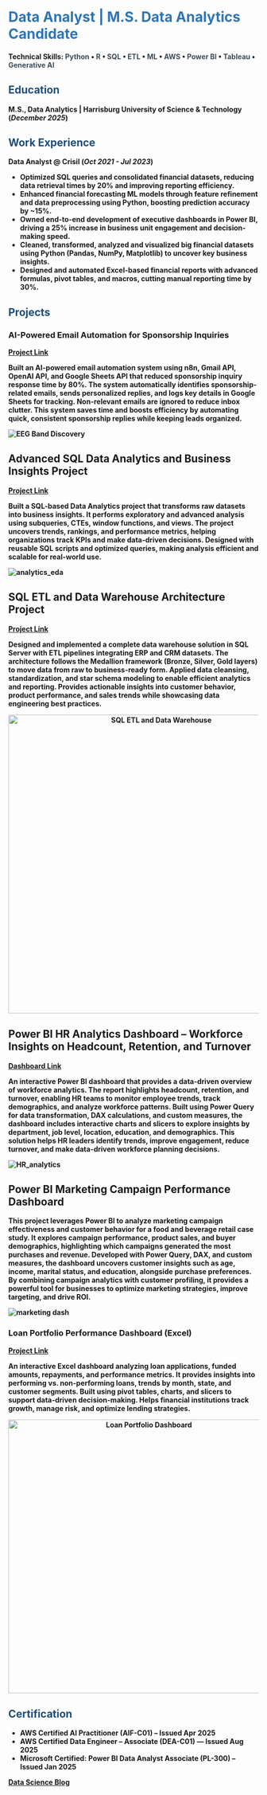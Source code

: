 # <span style="color:#2E75B6;"><b>Data Analyst | M.S. Data Analytics Candidate</b></span>

#### Technical Skills: <span style="color:#3E4C59"><b>Python</b></span> • <span style="color:#3E4C59"><b>R</b></span> • <span style="color:#3E4C59"><b>SQL</b></span> • <span style="color:#3E4C59"><b>ETL</b></span> • <span style="color:#3E4C59"><b>ML</b></span> • <span style="color:#3E4C59"><b>AWS</b></span> • <span style="color:#3E4C59"><b>Power BI</b></span> • <span style="color:#3E4C59"><b>Tableau</b></span> • <span style="color:#3E4C59"><b>Generative AI</b></span>

## <span style="color:#1F4E79"><b>Education<span style="color:#1F4E79"><b>							       		
M.S., Data Analytics	| Harrisburg University of Science & Technology (_December 2025_)	 			        		

## <span style="color:#1F4E79"><b>Work Experience<span style="color:#1F4E79"><b>
**Data Analyst @ Crisil (_Oct 2021 - Jul 2023_)**   
- Optimized **SQL** queries and consolidated financial datasets, reducing data retrieval times by 20% and improving reporting efficiency.
- Enhanced financial **forecasting ML models** through feature refinement and data preprocessing using **Python**, boosting prediction accuracy by ~15%.
- Owned end-to-end development of executive dashboards in **Power BI**, driving a 25% increase in business unit engagement and decision-making speed.
- Cleaned, transformed, analyzed and visualized **big financial datasets** using Python (Pandas, NumPy, Matplotlib) to uncover key business insights.
- Designed and automated **Excel**-based financial reports with advanced formulas, pivot tables, and macros, cutting manual reporting time by 30%.

## <span style="color:#1F4E79"><b>Projects<span style="color:#1F4E79"><b>
### AI-Powered Email Automation for Sponsorship Inquiries
[Project Link](https://github.com/darshika1994/action-enabled-ai)

Built an AI-powered email automation system using **n8n**, Gmail API, OpenAI API, and Google Sheets API that reduced sponsorship inquiry response time by 80%. The system automatically identifies sponsorship-related emails, sends personalized replies, and logs key details in Google Sheets for tracking. Non-relevant emails are ignored to reduce inbox clutter. This system **saves time** and **boosts efficiency by automating** quick, consistent sponsorship replies while keeping leads organized.

![EEG Band Discovery](/assets/img/EmailAutomation.png)

## Advanced SQL Data Analytics and Business Insights Project
[Project Link](https://github.com/darshika1994/SQL-Data-Analytics-Project)

Built a SQL-based Data Analytics project that transforms raw datasets into business insights. It performs exploratory and advanced analysis using subqueries, CTEs, window functions, and views. The project uncovers trends, rankings, and performance metrics, helping organizations track KPIs and make data-driven decisions. Designed with reusable SQL scripts and optimized queries, making analysis efficient and scalable for real-world use. 

![analytics_eda](/assets/img/analytics_eda.png)

## SQL ETL and Data Warehouse Architecture Project
[Project Link](https://github.com/darshika1994/SQL-Data-Warehouse-ETL-Project)

Designed and implemented a complete data warehouse solution in SQL Server with ETL pipelines integrating ERP and CRM datasets. The architecture follows the Medallion framework (Bronze, Silver, Gold layers) to move data from raw to business-ready form. Applied data cleansing, standardization, and star schema modeling to enable efficient analytics and reporting. Provides actionable insights into customer behavior, product performance, and sales trends while showcasing data engineering best practices.  

<p align="center">
  <img src="/assets/img/etl_sql.png" alt="SQL ETL and Data Warehouse" width="600">
</p>

## Power BI HR Analytics Dashboard – Workforce Insights on Headcount, Retention, and Turnover
[Dashboard Link](https://app.powerbi.com/view?r=eyJrIjoiZjgxOTgyMzUtYjUwYi00ZDhkLTlmZjQtODIyNDA2Y2ExMTZhIiwidCI6IjQ1ZDU0MDVhLWIwOTUtNDIwZS1hM2NhLWYzMzk1YWViMzY1NCIsImMiOjF9)

An interactive Power BI dashboard that provides a data-driven overview of workforce analytics. The report highlights **headcount, retention, and turnover**, enabling HR teams to monitor employee trends, track demographics, and analyze workforce patterns. Built using **Power Query for data transformation, DAX calculations, and custom measures**, the dashboard includes interactive charts and slicers to explore insights by department, job level, location, education, and demographics. This solution helps HR leaders identify trends, improve engagement, reduce turnover, and make data-driven workforce planning decisions.  

![HR_analytics](/assets/img/HR_analytics.png)

## Power BI Marketing Campaign Performance Dashboard

This project leverages Power BI to analyze marketing campaign effectiveness and customer behavior for a food and beverage retail case study. It explores **campaign performance, product sales, and buyer demographics**, highlighting which campaigns generated the most purchases and revenue. Developed with **Power Query, DAX, and custom measures**, the dashboard uncovers customer insights such as age, income, marital status, and education, alongside purchase preferences. By combining campaign analytics with customer profiling, it provides a powerful tool for businesses to **optimize marketing strategies, improve targeting, and drive ROI**.  

![marketing dash](/assets/img/marketing_dash.png)

### Loan Portfolio Performance Dashboard (Excel)
[Project Link](https://myharrisburgu-my.sharepoint.com/:x:/g/personal/dverma1_my_harrisburgu_edu/EfyVH8giAyZPh4YMRB3E97ABaWD3p0qTm2UOsKt0i_dniA?e=X5G7Lp)

An interactive Excel dashboard analyzing loan applications, funded amounts, repayments, and performance metrics. It provides insights into performing vs. non-performing loans, trends by month, state, and customer segments. Built using pivot tables, charts, and slicers to support data-driven decision-making. Helps financial institutions track growth, manage risk, and optimize lending strategies.  

<p align="center">
  <img src="/assets/img/loan_portfolio.png" alt="Loan Portfolio Dashboard" width="550">
</p>


## <span style="color:#1F4E79"><b>Certification<span style="color:#1F4E79"><b>
- AWS Certified AI Practitioner (AIF-C01) – Issued Apr 2025
- AWS Certified Data Engineer – Associate (DEA-C01) — Issued Aug 2025
- Microsoft Certified: Power BI Data Analyst Associate (PL-300) – Issued Jan 2025 

[Data Science Blog](https://vermadarshika1994.medium.com/)
